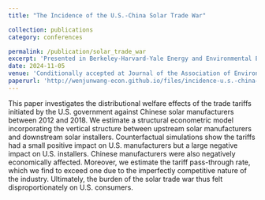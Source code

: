 ```yaml
---
title: "The Incidence of the U.S.-China Solar Trade War"

collection: publications
category: conferences

permalink: /publication/solar_trade_war
excerpt: 'Presented in Berkeley-Harvard-Yale Energy and Environmental Economics Seminar, the U.S. Department of Energy'
date: 2024-11-05
venue: 'Conditionally accepted at Journal of the Association of Environmental and Resource Economists'
paperurl: 'http://wenjunwang-econ.github.io/files/incidence-u.s.-china-solar-trade-war_revised_19072024.pdf'
---
```


This paper investigates the distributional welfare effects of the trade tariffs initiated by the U.S. government against Chinese solar manufacturers between 2012 and 2018. We estimate
a structural econometric model incorporating the vertical structure between upstream solar manufacturers and downstream solar installers. Counterfactual simulations show the tariffs
had a small positive impact on U.S. manufacturers but a large negative impact on U.S. installers. Chinese manufacturers were also negatively economically affected. Moreover, we
estimate the tariff pass-through rate, which we find to exceed one due to the imperfectly competitive nature of the industry. Ultimately, the burden of the solar trade war thus felt
disproportionately on U.S. consumers.
